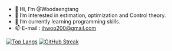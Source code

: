 - 👋 Hi, I’m @Woodaengtang
- 👀 I’m interested in estimation, optimization and Control theory.
- 🌱 I’m currently learning programming skills.
- 📫 E-mail : jhwoo200@gmail.com

<!---
Woodaengtang/Woodaengtang is a ✨ special ✨ repository because its `README.md` (this file) appears on your GitHub profile.
You can click the Preview link to take a look at your changes.
--->
[![Top Langs](https://github-readme-stats.vercel.app/api/top-langs/?username=Woodaengtang&layout=compact)](https://github.com/CMaybe/github-readme-stats)
[![GitHub Streak](http://github-readme-streak-stats.herokuapp.com?user=Woodaengtang&hide_border=true)](https://git.io/streak-stats)
